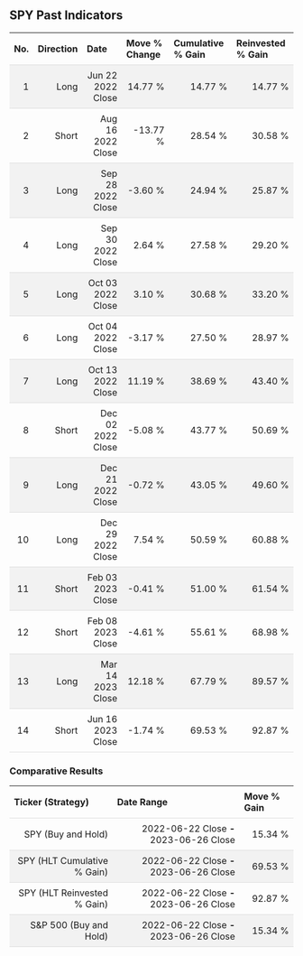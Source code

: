 
<style>
.hits {
            border-collapse: collapse;
            width: 100%;
        }
        .hits th, td {
            padding: 8px;
            border-bottom: 1px solid #ddd;
        }
        
        .hits td {text-align: right;}
        .hits th {text-align: left;}
        
        .hits tr:nth-child(even) {
            background-color: #f2f2f2;
        }
        
        .chartCol {
            width: 50%;
            float: left;
            padding: 20px;
        }  
</style>
    
<br>

## SPY Past Indicators

<table class="hits">
    <tr>
        <th>No.</th>
        <th>Direction</th>
        <th>Date</th>
        <th>Move % Change</th>
        <th>Cumulative % Gain</th>
        <th>Reinvested % Gain</th>
      </tr>
    <tr>
        <td>1</td>
        <td>Long</td>
        <td>Jun 22 2022 Close</td>
        <td>14.77 %</td>
        <td>14.77 %</td>
        <td>14.77 %</td>
    </tr>
    <tr>
        <td>2</td>
        <td>Short</td>
        <td>Aug 16 2022 Close</td>
        <td>-13.77 %</td>
        <td>28.54 %</td>
        <td>30.58 %</td>
    </tr>
    <tr>
        <td>3</td>
        <td>Long</td>
        <td>Sep 28 2022 Close</td>
        <td>-3.60 %</td>
        <td>24.94 %</td>
        <td>25.87 %</td>
    </tr>
    <tr>
        <td>4</td>
        <td>Long</td>
        <td>Sep 30 2022 Close</td>
        <td>2.64 %</td>
        <td>27.58 %</td>
        <td>29.20 %</td>
    </tr>
    <tr>
        <td>5</td>
        <td>Long</td>
        <td>Oct 03 2022 Close</td>
        <td>3.10 %</td>
        <td>30.68 %</td>
        <td>33.20 %</td>
    </tr>
    <tr>
        <td>6</td>
        <td>Long</td>
        <td>Oct 04 2022 Close</td>
        <td>-3.17 %</td>
        <td>27.50 %</td>
        <td>28.97 %</td>
    </tr>
    <tr>
        <td>7</td>
        <td>Long</td>
        <td>Oct 13 2022 Close</td>
        <td>11.19 %</td>
        <td>38.69 %</td>
        <td>43.40 %</td>
    </tr>
    <tr>
        <td>8</td>
        <td>Short</td>
        <td>Dec 02 2022 Close</td>
        <td>-5.08 %</td>
        <td>43.77 %</td>
        <td>50.69 %</td>
    </tr>
    <tr>
        <td>9</td>
        <td>Long</td>
        <td>Dec 21 2022 Close</td>
        <td>-0.72 %</td>
        <td>43.05 %</td>
        <td>49.60 %</td>
    </tr>
    <tr>
        <td>10</td>
        <td>Long</td>
        <td>Dec 29 2022 Close</td>
        <td>7.54 %</td>
        <td>50.59 %</td>
        <td>60.88 %</td>
    </tr>
    <tr>
        <td>11</td>
        <td>Short</td>
        <td>Feb 03 2023 Close</td>
        <td>-0.41 %</td>
        <td>51.00 %</td>
        <td>61.54 %</td>
    </tr>
    <tr>
        <td>12</td>
        <td>Short</td>
        <td>Feb 08 2023 Close</td>
        <td>-4.61 %</td>
        <td>55.61 %</td>
        <td>68.98 %</td>
    </tr>
    <tr>
        <td>13</td>
        <td>Long</td>
        <td>Mar 14 2023 Close</td>
        <td>12.18 %</td>
        <td>67.79 %</td>
        <td>89.57 %</td>
    </tr>
    <tr>
        <td>14</td>
        <td>Short</td>
        <td>Jun 16 2023 Close</td>
        <td>-1.74 %</td>
        <td>69.53 %</td>
        <td>92.87 %</td>
    </tr>
    
</table>

### Comparative Results

<table class="hits">
    <thead>
        <th>Ticker (Strategy)</th>
        <th>Date Range</th>
        <th>Move % Gain</th>
    </thead>
    <tbody>
        <tr>
            <td>SPY (Buy and Hold)</td>
            <td>2022-06-22 Close <b>-</b> 2023-06-26 Close</td>
            <td>15.34 %</td>
        </tr>
        <tr>
            <td>SPY (HLT Cumulative % Gain)</td>
            <td>2022-06-22 Close <b>-</b> 2023-06-26 Close</td>
            <td>69.53 %</td>
        </tr>
        <tr>
            <td>SPY (HLT Reinvested % Gain)</td>
            <td>2022-06-22 Close <b>-</b> 2023-06-26 Close</td>
            <td>92.87 %</td>
        </tr>
        <tr>
            <td>S&P 500 (Buy and Hold)</td>
            <td>2022-06-22 Close <b>-</b> 2023-06-26 Close</td>
            <td>15.34 %</td>
        </tr>
    </tbody>
</table>
<br>
<br>